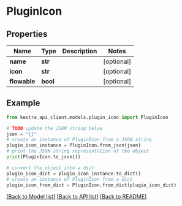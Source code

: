 # PluginIcon


## Properties

Name | Type | Description | Notes
------------ | ------------- | ------------- | -------------
**name** | **str** |  | [optional] 
**icon** | **str** |  | [optional] 
**flowable** | **bool** |  | [optional] 

## Example

```python
from kestra_api_client.models.plugin_icon import PluginIcon

# TODO update the JSON string below
json = "{}"
# create an instance of PluginIcon from a JSON string
plugin_icon_instance = PluginIcon.from_json(json)
# print the JSON string representation of the object
print(PluginIcon.to_json())

# convert the object into a dict
plugin_icon_dict = plugin_icon_instance.to_dict()
# create an instance of PluginIcon from a dict
plugin_icon_from_dict = PluginIcon.from_dict(plugin_icon_dict)
```
[[Back to Model list]](../README.md#documentation-for-models) [[Back to API list]](../README.md#documentation-for-api-endpoints) [[Back to README]](../README.md)


